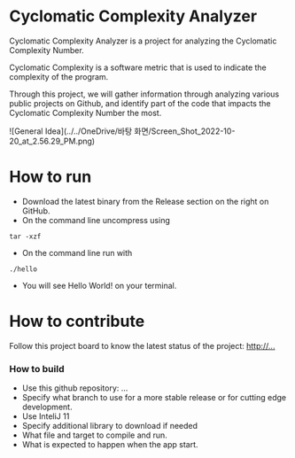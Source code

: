 # Cyclomatic Complexity Analyzer

Cyclomatic Complexity Analyzer is a project for analyzing the Cyclomatic Complexity Number. 

Cyclomatic Complexity is a software metric that is used to indicate the complexity of the program. 

Through this project, we will gather information through analyzing various public projects on Github,
and identify part of the code that impacts the Cyclomatic Complexity Number the most.

![General Idea](../../OneDrive/바탕 화면/Screen_Shot_2022-10-20_at_2.56.29_PM.png)
# How to run
 
- Download the latest binary from the Release section on the right on GitHub.  
- On the command line uncompress using
```
tar -xzf  
```
- On the command line run with
```
./hello
```
- You will see Hello World! on your terminal. 

# How to contribute
Follow this project board to know the latest status of the project: [http://...]([http://...])  

### How to build
- Use this github repository: ... 
- Specify what branch to use for a more stable release or for cutting edge development.  
- Use InteliJ 11
- Specify additional library to download if needed 
- What file and target to compile and run. 
- What is expected to happen when the app start. 
